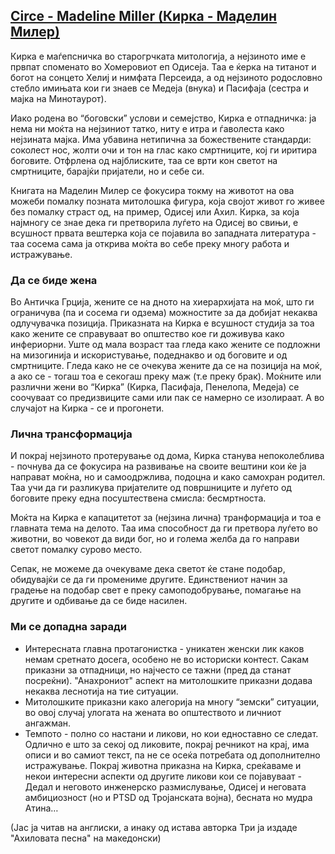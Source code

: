 ## [Circe - Madeline Miller (Кирка - Маделин Милер)](https://en.wikipedia.org/wiki/Circe_(novel))

Кирка е маѓепсничка во старогрчката митологија, а нејзиното име е првпат споменато во Хомеровиот еп Одисеја. Таа е ќерка на титанот и богот на сонцето Хелиј и нимфата Персеида, а од нејзиното родословно стебло имињата кои ги знаев се Медеја (внука) и Пасифаја (сестра и мајка на Минотаурот). 

Иако родена во “боговски” услови и семејство, Кирка е отпадничка: ја нема ни моќта на нејзиниот татко, ниту е итра и ѓаволеста како нејзината мајка. Има убавина нетипична за божествените стандарди: соколест нос, жолти очи и тон на глас како смртниците, кој ги иритира боговите. Отфрлена од најблиските, таа се врти кон светот на смртниците, барајќи пријатели, но и себе си.

Книгата на Маделин Милер се фокусира токму на животот на ова можеби помалку позната митолошка фигура, која својот живот го живее без помалку страст од, на пример, Одисеј или Ахил.  Кирка, за која најмногу се знае дека ги претворила луѓето на Одисеј во свињи, е всушност првата вештерка која се појавила во западната литература - таа сосема сама ја открива моќта во себе преку многу работа и истражување.  


### Да се биде жена

Во Античка Грција, жените се на дното на хиерархијата на моќ, што ги ограничува (па и сосема ги одзема) можностите за да добијат некаква одлучувачка позиција. Приказната на Кирка е всушност студија за тоа како жените се справуваат во општество кое ги доживува како инфериорни.  Уште од мала возраст таа гледа како жените се подложни на мизогинија и искористување, подеднакво и од боговите и од смртниците. Гледа како не се очекува жените да се на позиција на моќ, а ако се - тогаш тоа е секогаш преку маж (т.е преку брак). Моќните или различни жени во “Кирка” (Кирка, Пасифаја, Пенелопа, Медеја) се соочуваат со предизвиците сами или пак се намерно се изолираат. А во случајот на Кирка - се и прогонети.

### Лична трансформација

И покрај нејзиното протерување од дома, Кирка станува непоколеблива - почнува да се фокусира на развивање на своите вештини кои ќе ја направат моќна, но и самоодржлива, подоцна и како самохран родител. Таа учи да ги разликува пријателите од површниците и луѓето од боговите преку една посуштествена смисла: бесмртноста.

Моќта на Кирка е капацитетот за (нејзина лична) транформација и тоа е главната тема на делото. Таа има способност да ги претвора луѓето во животни, во човекот да види бог, но и голема желба да го направи светот помалку сурово место. 

Сепак, не можеме да очекуваме дека светот ќе стане подобар, обидувајќи се да ги промениме другите. Единствениот начин за градење на подобар свет е преку самоподобрување, помагање на другите и одбивање да се биде насилен. 

### Ми се допадна заради

- Интересната главна протагонистка - уникатен женски лик каков немам сретнато досега, особено не во историски контест. Сакам приказни за отпадници, но најчесто се тажни (пред да станат посреќни). "Анахрониот" аспект на митолошките приказни додава некаква леснотија на тие ситуации.
- Митолошките приказни како алегорија на многу “земски” ситуации, во овој случај улогата на жената во општеството и личниот ангажман. 
- Темпото -  полно со настани и ликови, но кои едноставно се следат. Одлично е што за секој од ликовите, покрај речникот на крај, има описи и во самиот текст, па не се осеќа потребата од дополнително истражување. Покрај животна приказна на Кирка, среќаваме и некои интересни аспекти од другите ликови кои се појавуваат - Дедал и неговото инженерско размислување, Одисеј и неговата амбициозност (но и PTSD од Тројанската војна), бесната но мудра Атина… 


(Јас ја читав на англиски, а инаку од истава авторка Три ја издаде "Ахиловата песна" на македонски)
